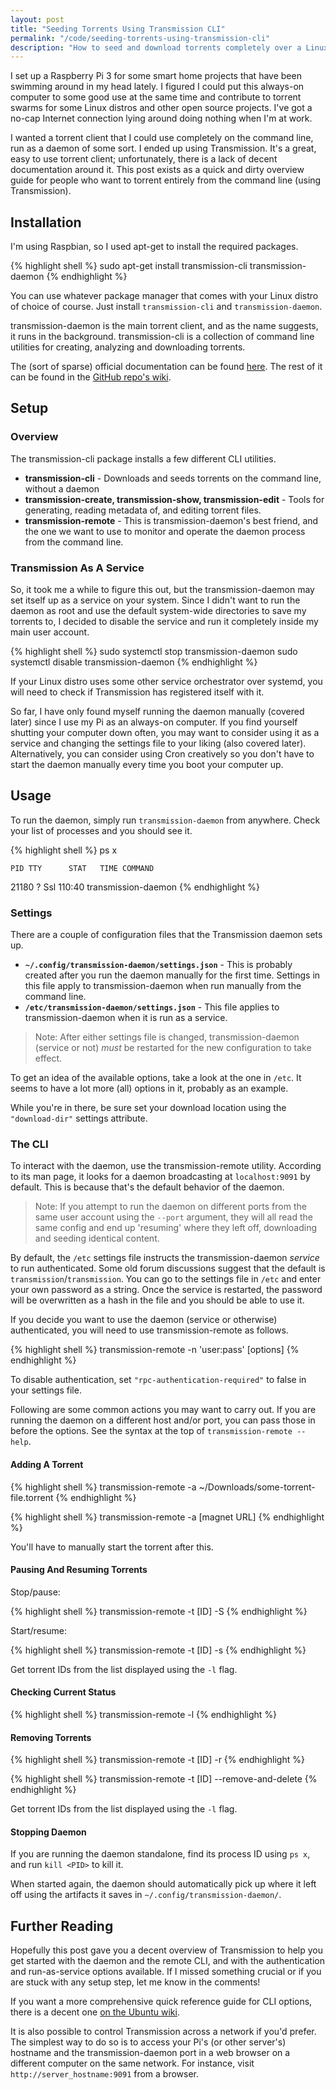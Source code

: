 ```yaml
---
layout: post
title: "Seeding Torrents Using Transmission CLI"
permalink: "/code/seeding-torrents-using-transmission-cli"
description: "How to seed and download torrents completely over a Linux command line using Transmission, and optionally a Raspberry Pi"
---
```


I set up a Raspberry Pi 3 for some smart home projects that have been swimming around in my head lately. I figured I could put this always-on computer to some good use at the same time and contribute to torrent swarms for some Linux distros and other open source projects. I've got a no-cap Internet connection lying around doing nothing when I'm at work.

I wanted a torrent client that I could use completely on the command line, run as a daemon of some sort. I ended up using Transmission. It's a great, easy to use torrent client; unfortunately, there is a lack of decent documentation around it. This post exists as a quick and dirty overview guide for people who want to torrent entirely from the command line (using Transmission).

<!--more-->

## Installation

I'm using Raspbian, so I used apt-get to install the required packages.

{% highlight shell %}
sudo apt-get install transmission-cli transmission-daemon
{% endhighlight %}

You can use whatever package manager that comes with your Linux distro of choice of course. Just install `transmission-cli` and `transmission-daemon`.

transmission-daemon is the main torrent client, and as the name suggests, it runs in the background. transmission-cli is a collection of command line utilities for creating, analyzing and downloading torrents.

The (sort of sparse) official documentation can be found [here](https://trac.transmissionbt.com/wiki/HeadlessUsage). The rest of it can be found in the [GitHub repo's wiki](https://github.com/transmission/transmission/wiki/Configuration-Files).

## Setup

### Overview

The transmission-cli package installs a few different CLI utilities.

- **transmission-cli** - Downloads and seeds torrents on the command line, without a daemon
- **transmission-create, transmission-show, transmission-edit** - Tools for generating, reading metadata of, and editing torrent files.
- **transmission-remote** - This is transmission-daemon's best friend, and the one we want to use to monitor and operate the daemon process from the command line.

### Transmission As A Service

So, it took me a while to figure this out, but the transmission-daemon may set itself up as a service on your system. Since I didn't want to run the daemon as root and use the default system-wide directories to save my torrents to, I decided to disable the service and run it completely inside my main user account.

{% highlight shell %}
sudo systemctl stop transmission-daemon
sudo systemctl disable transmission-daemon
{% endhighlight %}

If your Linux distro uses some other service orchestrator over systemd, you will need to check if Transmission has registered itself with it.

So far, I have only found myself running the daemon manually (covered later) since I use my Pi as an always-on computer. If you find yourself shutting your computer down often, you may want to consider using it as a service and changing the settings file to your liking (also covered later). Alternatively, you can consider using Cron creatively so you don't have to start the daemon manually every time you boot your computer up.

## Usage

To run the daemon, simply run `transmission-daemon` from anywhere. Check your list of processes and you should see it.

{% highlight shell %}
ps x

    PID TTY      STAT   TIME COMMAND
  21180 ?        Ssl  110:40 transmission-daemon
{% endhighlight %}

### Settings

There are a couple of configuration files that the Transmission daemon sets up.

- **`~/.config/transmission-daemon/settings.json`** - This is probably created after you run the daemon manually for the first time. Settings in this file apply to transmission-daemon when run manually from the command line.
- **`/etc/transmission-daemon/settings.json`** - This file applies to transmission-daemon when it is run as a service.

>Note: After either settings file is changed, transmission-daemon (service or not) *must* be restarted for the new configuration to take effect.

To get an idea of the available options, take a look at the one in `/etc`. It seems to have a lot more (all) options in it, probably as an example.

While you're in there, be sure set your download location using the `"download-dir"` settings attribute.

### The CLI

To interact with the daemon, use the transmission-remote utility. According to its man page, it looks for a daemon broadcasting at `localhost:9091` by default. This is because that's the default behavior of the daemon.

>Note: If you attempt to run the daemon on different ports from the same user account using the `--port` argument, they will all read the same config and end up 'resuming' where they left off, downloading and seeding identical content.

By default, the `/etc` settings file instructs the transmission-daemon *service* to run authenticated. Some old forum discussions suggest that the default is `transmission`/`transmission`. You can go to the settings file in `/etc` and enter your own password as a string. Once the service is restarted, the password will be overwritten as a hash in the file and you should be able to use it.

If you decide you want to use the daemon (service or otherwise) authenticated, you will need to use transmission-remote as follows.

{% highlight shell %}
transmission-remote -n 'user:pass' [options]
{% endhighlight %}

To disable authentication, set `"rpc-authentication-required"` to false in your settings file.

Following are some common actions you may want to carry out. If you are running the daemon on a different host and/or port, you can pass those in before the options. See the syntax at the top of `transmission-remote --help`.

#### Adding A Torrent

{% highlight shell %}
transmission-remote -a ~/Downloads/some-torrent-file.torrent
{% endhighlight %}

{% highlight shell %}
transmission-remote -a [magnet URL]
{% endhighlight %}

You'll have to manually start the torrent after this.

#### Pausing And Resuming Torrents

Stop/pause:

{% highlight shell %}
transmission-remote -t [ID] -S
{% endhighlight %}

Start/resume:

{% highlight shell %}
transmission-remote -t [ID] -s
{% endhighlight %}

Get torrent IDs from the list displayed using the `-l` flag.

#### Checking Current Status

{% highlight shell %}
transmission-remote -l
{% endhighlight %}

#### Removing Torrents

{% highlight shell %}
transmission-remote -t [ID] -r
{% endhighlight %}

{% highlight shell %}
transmission-remote -t [ID] --remove-and-delete
{% endhighlight %}

Get torrent IDs from the list displayed using the `-l` flag.

#### Stopping Daemon

If you are running the daemon standalone, find its process ID using `ps x`, and run `kill <PID>` to kill it.

When started again, the daemon should automatically pick up where it left off using the artifacts it saves in `~/.config/transmission-daemon/`.

## Further Reading

Hopefully this post gave you a decent overview of Transmission to help you get started with the daemon and the remote CLI, and with the authentication and run-as-service options available. If I missed something crucial or if you are stuck with any setup step, let me know in the comments!

If you want a more comprehensive quick reference guide for CLI options, there is a decent one [on the Ubuntu wiki](https://help.ubuntu.com/community/TransmissionHowTo).

It is also possible to control Transmission across a network if you'd prefer. The simplest way to do so is to access your Pi's (or other server's) hostname and the transmission-daemon port in a web browser on a different computer on the same network. For instance, visit `http://server_hostname:9091` from a browser.
